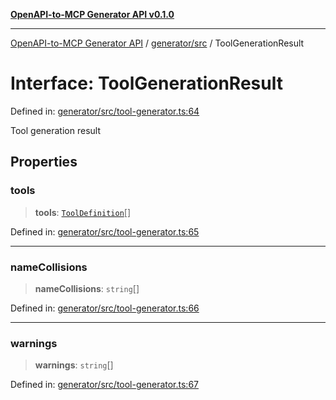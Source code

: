 [**OpenAPI-to-MCP Generator API v0.1.0**](../../../README.md)

***

[OpenAPI-to-MCP Generator API](../../../modules.md) / [generator/src](../README.md) / ToolGenerationResult

# Interface: ToolGenerationResult

Defined in: [generator/src/tool-generator.ts:64](https://github.com/salacoste/openapi-mcp-generator/blob/fda5c6400a831cddbad9eacd652e11b2f7410b22/packages/generator/src/tool-generator.ts#L64)

Tool generation result

## Properties

### tools

> **tools**: [`ToolDefinition`](ToolDefinition.md)[]

Defined in: [generator/src/tool-generator.ts:65](https://github.com/salacoste/openapi-mcp-generator/blob/fda5c6400a831cddbad9eacd652e11b2f7410b22/packages/generator/src/tool-generator.ts#L65)

***

### nameCollisions

> **nameCollisions**: `string`[]

Defined in: [generator/src/tool-generator.ts:66](https://github.com/salacoste/openapi-mcp-generator/blob/fda5c6400a831cddbad9eacd652e11b2f7410b22/packages/generator/src/tool-generator.ts#L66)

***

### warnings

> **warnings**: `string`[]

Defined in: [generator/src/tool-generator.ts:67](https://github.com/salacoste/openapi-mcp-generator/blob/fda5c6400a831cddbad9eacd652e11b2f7410b22/packages/generator/src/tool-generator.ts#L67)
